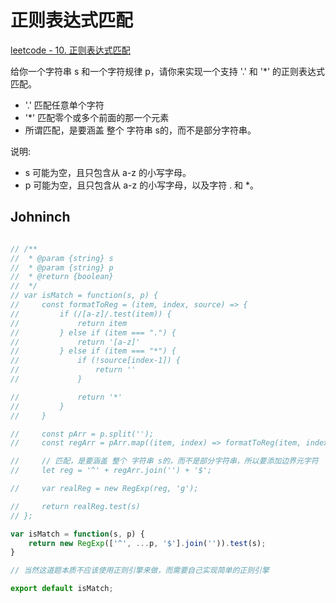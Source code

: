 # 正则表达式匹配

[leetcode - 10. 正则表达式匹配](https://leetcode-cn.com/problems/regular-expression-matching)

给你一个字符串 s 和一个字符规律 p，请你来实现一个支持 '.' 和 '*' 的正则表达式匹配。

- '.' 匹配任意单个字符
- '*' 匹配零个或多个前面的那一个元素
- 所谓匹配，是要涵盖 整个 字符串 s的，而不是部分字符串。

说明:
- s 可能为空，且只包含从 a-z 的小写字母。
- p 可能为空，且只包含从 a-z 的小写字母，以及字符 . 和 *。

## Johninch
```js

// /**
//  * @param {string} s
//  * @param {string} p
//  * @return {boolean}
//  */
// var isMatch = function(s, p) {
//     const formatToReg = (item, index, source) => {
//         if (/[a-z]/.test(item)) {
//             return item
//         } else if (item === ".") {
//             return '[a-z]'
//         } else if (item === "*") {
//             if (!source[index-1]) {
//                 return ''
//             }

//             return '*'
//         }
//     }

//     const pArr = p.split('');
//     const regArr = pArr.map((item, index) => formatToReg(item, index, pArr));

//     // 匹配，是要涵盖 整个 字符串 s的，而不是部分字符串，所以要添加边界元字符
//     let reg = '^' + regArr.join('') + '$';

//     var realReg = new RegExp(reg, 'g');

//     return realReg.test(s)
// };

var isMatch = function(s, p) {
    return new RegExp(['^', ...p, '$'].join('')).test(s);
}

// 当然这道题本质不应该使用正则引擎来做，而需要自己实现简单的正则引擎

export default isMatch;
```